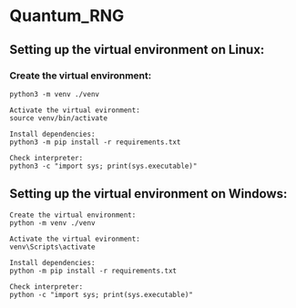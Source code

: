 # Quantum_RNG

## Setting up the virtual environment on Linux:

### Create the virtual environment:

    python3 -m venv ./venv

    Activate the virtual evironment:
    source venv/bin/activate

    Install dependencies:
    python3 -m pip install -r requirements.txt

    Check interpreter:
    python3 -c "import sys; print(sys.executable)"

## Setting up the virtual environment on Windows:

    Create the virtual environment:
    python -m venv ./venv

    Activate the virtual evironment:
    venv\Scripts\activate

    Install dependencies:
    python -m pip install -r requirements.txt

    Check interpreter:
    python -c "import sys; print(sys.executable)"

